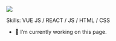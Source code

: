 ![](https://hizliresim.com/VeNrm4)


Skills: VUE JS / REACT / JS / HTML / CSS

- 🔭 I’m currently working on this page. 




